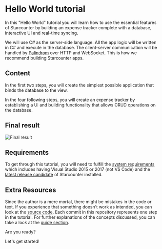 # Hello World tutorial

In this "Hello World" tutorial you will learn how to use the essential features of Starcounter by building an expense tracker complete with a database, interactive UI and real-time syncing.

We will use C\# as the server-side language. All the app logic will be written in C\# and execute in the database. The client-server communication will be handled by [Palindrom](../../topic-guides/blendable-web-apps/palindrom.md) over HTTP and WebSocket. This is how we recommend building Starcounter apps.

## Content <a id="content"></a>

In the first two steps, you will create the simplest possible application that binds the database to the view.

In the four following steps, you will create an expense tracker by establishing a UI and building functionality that allows CRUD operations on the database.

## Final result <a id="final-result"></a>

![Final result](https://blobscdn.gitbook.com/v0/b/gitbook-28427.appspot.com/o/assets%2Fstarcounter%2Fe48b74d0-8680-11e7-9944-1f85270462c6%2Fe504c380-8680-11e7-9944-1f85270462c6%2Fresizedpart6.gif?generation=1503327411295174&alt=media)

## Requirements <a id="requirements"></a>

To get through this tutorial, you will need to fulfill the [system requirements](http://starcounter.io/download/) which includes having Visual Studio 2015 or 2017 \(not VS Code\) and the [latest release candidate](http://downloads.starcounter.com/download) of Starcounter installed.

## Extra Resources <a id="extra-resources"></a>

Since the author is a mere mortal, there might be mistakes in the code or text. If you experience that something doesn't work as intended, you can look at the [source code](https://github.com/Starcounter/HelloWorld). Each commit in this repository represents one step in the tutorial. For further explanations of the concepts discussed, you can take a look at the [guide section](../topic-guides/README.md).

Are you ready?

Let's get started!

